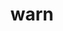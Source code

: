 ---
category: 4-letters
denotation: null
name: warn
reference_link: https://www.etymonline.com/word/warn
root_language: null
root_name: null
title: warn
type: free
word_sums:
- respelling: warn
  sum: 'Warn + '
---